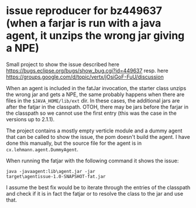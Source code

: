 # issue reproducer for bz449637 (when a farjar is run with a java agent, it unzips the wrong jar giving a NPE)

Small project to show the issue described here https://bugs.eclipse.org/bugs/show_bug.cgi?id=449637 resp. here https://groups.google.com/d/topic/vertx/jOsiGoF-FuU/discussion

When an agent is included in the fatJar invocation, the starter class unzips the wrong jar and gets a NPE, the same probably happens when there are files in the <code>$JAVA_HOME/lib/ext</code> dir. In these cases, the additional jars are after the fatjar in the classpath. OTOH, there may be jars before the farjar in the classpath so we cannot use the first entry (this was the case in the versions up to 2.1.1).

The project contains a mostly empty verticle module and a dummy agent that can be called to show the issue, the pom doesn't build the agent. I have done this manually, but the source file for the agent is in <code>cx.lehmann.agent.DummyAgent</code>.

When running the fatjar with the following command it shows the issue:

<code>java -javaagent:lib\agent.jar -jar target\agentissue-1.0-SNAPSHOT-fat.jar</code>

I assume the best fix would be to iterate through the entries of the classpath and check if it is in fact the fatjar or to resolve the class to the jar and use that.

